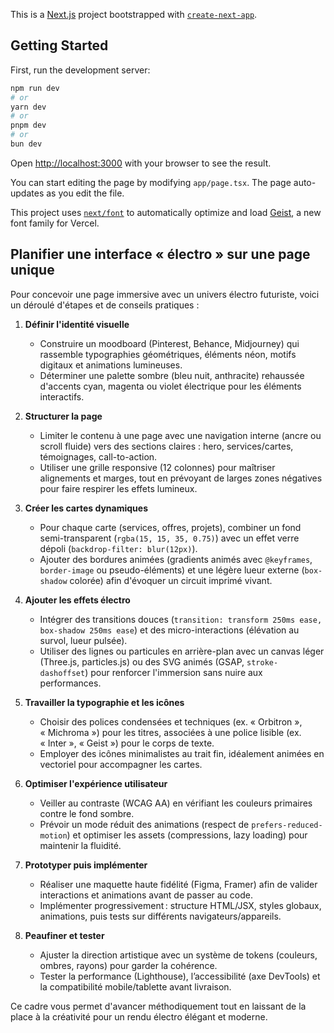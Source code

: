 This is a [Next.js](https://nextjs.org) project bootstrapped with [`create-next-app`](https://nextjs.org/docs/app/api-reference/cli/create-next-app).

## Getting Started

First, run the development server:

```bash
npm run dev
# or
yarn dev
# or
pnpm dev
# or
bun dev
```

Open [http://localhost:3000](http://localhost:3000) with your browser to see the result.

You can start editing the page by modifying `app/page.tsx`. The page auto-updates as you edit the file.

This project uses [`next/font`](https://nextjs.org/docs/app/building-your-application/optimizing/fonts) to automatically optimize and load [Geist](https://vercel.com/font), a new font family for Vercel.

## Planifier une interface « électro » sur une page unique

Pour concevoir une page immersive avec un univers électro futuriste, voici un déroulé d'étapes et de conseils pratiques :

1. **Définir l'identité visuelle**
   - Construire un moodboard (Pinterest, Behance, Midjourney) qui rassemble typographies géométriques, éléments néon, motifs digitaux et animations lumineuses.
   - Déterminer une palette sombre (bleu nuit, anthracite) rehaussée d'accents cyan, magenta ou violet électrique pour les éléments interactifs.

2. **Structurer la page**
   - Limiter le contenu à une page avec une navigation interne (ancre ou scroll fluide) vers des sections claires : hero, services/cartes, témoignages, call-to-action.
   - Utiliser une grille responsive (12 colonnes) pour maîtriser alignements et marges, tout en prévoyant de larges zones négatives pour faire respirer les effets lumineux.

3. **Créer les cartes dynamiques**
   - Pour chaque carte (services, offres, projets), combiner un fond semi-transparent (`rgba(15, 15, 35, 0.75)`) avec un effet verre dépoli (`backdrop-filter: blur(12px)`).
   - Ajouter des bordures animées (gradients animés avec `@keyframes`, `border-image` ou pseudo-éléments) et une légère lueur externe (`box-shadow` colorée) afin d'évoquer un circuit imprimé vivant.

4. **Ajouter les effets électro**
   - Intégrer des transitions douces (`transition: transform 250ms ease, box-shadow 250ms ease`) et des micro-interactions (élévation au survol, lueur pulsée).
   - Utiliser des lignes ou particules en arrière-plan avec un canvas léger (Three.js, particles.js) ou des SVG animés (GSAP, `stroke-dashoffset`) pour renforcer l'immersion sans nuire aux performances.

5. **Travailler la typographie et les icônes**
   - Choisir des polices condensées et techniques (ex. « Orbitron », « Michroma ») pour les titres, associées à une police lisible (ex. « Inter », « Geist ») pour le corps de texte.
   - Employer des icônes minimalistes au trait fin, idéalement animées en vectoriel pour accompagner les cartes.

6. **Optimiser l'expérience utilisateur**
   - Veiller au contraste (WCAG AA) en vérifiant les couleurs primaires contre le fond sombre.
   - Prévoir un mode réduit des animations (respect de `prefers-reduced-motion`) et optimiser les assets (compressions, lazy loading) pour maintenir la fluidité.

7. **Prototyper puis implémenter**
   - Réaliser une maquette haute fidélité (Figma, Framer) afin de valider interactions et animations avant de passer au code.
   - Implémenter progressivement : structure HTML/JSX, styles globaux, animations, puis tests sur différents navigateurs/appareils.

8. **Peaufiner et tester**
   - Ajuster la direction artistique avec un système de tokens (couleurs, ombres, rayons) pour garder la cohérence.
   - Tester la performance (Lighthouse), l’accessibilité (axe DevTools) et la compatibilité mobile/tablette avant livraison.

Ce cadre vous permet d'avancer méthodiquement tout en laissant de la place à la créativité pour un rendu électro élégant et moderne.
